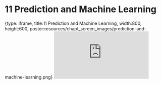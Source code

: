 # 11 Prediction and Machine Learning
 
{type: iframe, title:11 Prediction and Machine Learning, width:800, height:600, poster:resources/chapt_screen_images/prediction-and-machine-learning.png}
![](https://datatrail-jhu.github.io/09_dataanalysis/no_toc/prediction-and-machine-learning.html)
 

 
